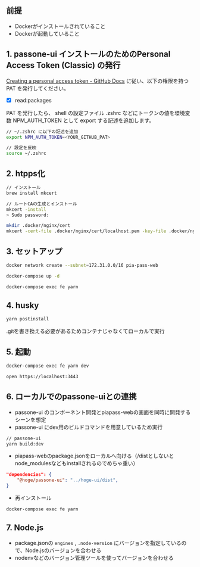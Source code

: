 ## 前提
- Dockerがインストールされていること
- Dockerが起動していること

## 1. passone-ui インストールのためのPersonal Access Token (Classic) の発行
[Creating a personal access token - GitHub Docs](https://docs.github.com/en/authentication/keeping-your-account-and-data-secure/managing-your-personal-access-tokens#creating-a-personal-access-token-classic) に従い、以下の権限を持つ PAT を発行してください。

- [x] read:packages

PAT を発行したら、 shell の設定ファイル .zshrc などにトークンの値を環境変数 NPM_AUTH_TOKEN として export する記述を追加します。

```bash
// ~/.zshrc に以下の記述を追加
export NPM_AUTH_TOKEN=<YOUR_GITHUB_PAT>

// 設定を反映
source ~/.zshrc
```

## 2. htpps化
```bash
// インストール
brew install mkcert

// ルートCAの生成とインストール
mkcert -install
> Sudo password:

mkdir .docker/nginx/cert
mkcert -cert-file .docker/nginx/cert/localhost.pem -key-file .docker/nginx/cert/localhost-key.pem localhost
```

## 3. セットアップ

```bash
docker network create --subnet=172.31.0.0/16 pia-pass-web
```

```bash
docker-compose up -d
```

```bash
docker-compose exec fe yarn
```

## 4. husky

```bash
yarn postinstall
```
.gitを書き換える必要があるためコンテナじゃなくてローカルで実行

## 5. 起動
```bash
docker-compose exec fe yarn dev
```

```bash
open https://localhost:3443
```

## 6. ローカルでのpassone-uiとの連携
- passone-ui のコンポーネント開発とpiapass-webの画面を同時に開発するシーンを想定
- passone-ui にdev用のビルドコマンドを用意しているため実行
```bash
// passone-ui
yarn build:dev 
```

- piapass-webのpackage.jsonをローカルへ向ける（/distとしないとnode_modulesなどもinstallされるのでめちゃ重い）

```json
"dependencies": {
    "@hoge/passone-ui": "../hoge-ui/dist",
}
```

- 再インストール
```bash
docker-compose exec fe yarn
```

## 7. Node.js

- package.jsonの `engines` , `.node-version` にバージョンを指定しているので、Node.jsのバージョンを合わせる
- nodenvなどのバージョン管理ツールを使ってバージョンを合わせる

